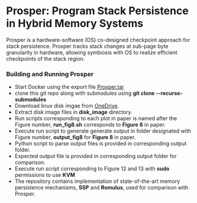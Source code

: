 # Prosper: Program Stack Persistence in Hybrid Memory Systems
Prosper is a hardware-software (OS) co-designed checkpoint approach for stack persistence. Prosper tracks stack changes at sub-page byte granularity in hardware, allowing symbiosis with OS to realize efficient checkpoints of the stack region.

### Building and Running Prosper
- Start Docker using the export file [Prosper.tar]()
- clone this git repo along with submodules using  **git clone --recurse-submodules**
- Download linux disk imgae from [OneDrive](https://iitk-my.sharepoint.com/:u:/g/personal/kparun_iitk_ac_in/Eb12ZLz_oe5Brc7WtYH9a7QBO_glbhSxE9gci0HldbFKQw?e=J5tLp2).
- Extract disk image files in **disk_image** directory.
- Run scripts corresponding to each plot in paper is named after the Figure number, **run_fig8.sh** corresponds to **Figure 8** in paper.
- Execute run script to generate generate output in folder designated with Figure number, **output_fig8** for **Figure 8** in paper.
- Python script to parse output files is provided in corresponding output folder.
- Expected output file is provided in corresponding output folder for comparison.
- Execute run script corresponding to Figure 12 and 13 with **sudo** permissions to use **KVM**
- The repository contains implementation of state-of-the-art memory persistence mechanisms, **SSP** and **Romulus**, used for comparison with Prosper.
